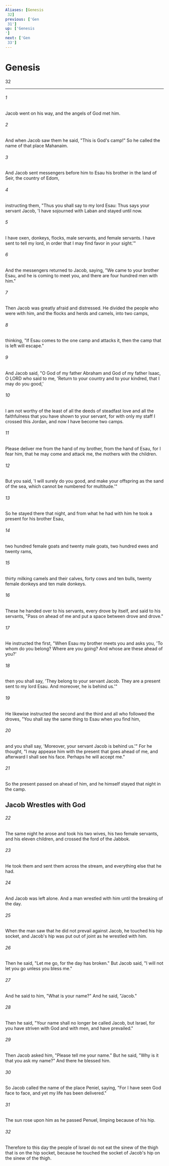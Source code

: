 ```yaml
---
Aliases: [Genesis 32]
previous: ['Gen 31']
up: ['Genesis']
next: ['Gen 33']
---
```

# Genesis 32

***
 

###### 1 
Jacob went on his way, and the angels of God met him.  

###### 2 
And when Jacob saw them he said, "This is God's camp!" So he called the name of that place Mahanaim.  

###### 3 
And Jacob sent messengers before him to Esau his brother in the land of Seir, the country of Edom,  

###### 4 
instructing them, "Thus you shall say to my lord Esau: Thus says your servant Jacob, 'I have sojourned with Laban and stayed until now.  

###### 5 
I have oxen, donkeys, flocks, male servants, and female servants. I have sent to tell my lord, in order that I may find favor in your sight.'"  

###### 6 
And the messengers returned to Jacob, saying, "We came to your brother Esau, and he is coming to meet you, and there are four hundred men with him."  

###### 7 
Then Jacob was greatly afraid and distressed. He divided the people who were with him, and the flocks and herds and camels, into two camps,  

###### 8 
thinking, "If Esau comes to the one camp and attacks it, then the camp that is left will escape."  

###### 9 
And Jacob said, "O God of my father Abraham and God of my father Isaac, O LORD who said to me, 'Return to your country and to your kindred, that I may do you good,'  

###### 10 
I am not worthy of the least of all the deeds of steadfast love and all the faithfulness that you have shown to your servant, for with only my staff I crossed this Jordan, and now I have become two camps.  

###### 11 
Please deliver me from the hand of my brother, from the hand of Esau, for I fear him, that he may come and attack me, the mothers with the children.  

###### 12 
But you said, 'I will surely do you good, and make your offspring as the sand of the sea, which cannot be numbered for multitude.'"  

###### 13 
So he stayed there that night, and from what he had with him he took a present for his brother Esau,  

###### 14 
two hundred female goats and twenty male goats, two hundred ewes and twenty rams,  

###### 15 
thirty milking camels and their calves, forty cows and ten bulls, twenty female donkeys and ten male donkeys.  

###### 16 
These he handed over to his servants, every drove by itself, and said to his servants, "Pass on ahead of me and put a space between drove and drove."  

###### 17 
He instructed the first, "When Esau my brother meets you and asks you, 'To whom do you belong? Where are you going? And whose are these ahead of you?'  

###### 18 
then you shall say, 'They belong to your servant Jacob. They are a present sent to my lord Esau. And moreover, he is behind us.'"  

###### 19 
He likewise instructed the second and the third and all who followed the droves, "You shall say the same thing to Esau when you find him,  

###### 20 
and you shall say, 'Moreover, your servant Jacob is behind us.'" For he thought, "I may appease him with the present that goes ahead of me, and afterward I shall see his face. Perhaps he will accept me."  

###### 21 
So the present passed on ahead of him, and he himself stayed that night in the camp.  ## Jacob Wrestles with God  

###### 22 
The same night he arose and took his two wives, his two female servants, and his eleven children, and crossed the ford of the Jabbok.  

###### 23 
He took them and sent them across the stream, and everything else that he had.  

###### 24 
And Jacob was left alone. And a man wrestled with him until the breaking of the day.  

###### 25 
When the man saw that he did not prevail against Jacob, he touched his hip socket, and Jacob's hip was put out of joint as he wrestled with him.  

###### 26 
Then he said, "Let me go, for the day has broken." But Jacob said, "I will not let you go unless you bless me."  

###### 27 
And he said to him, "What is your name?" And he said, "Jacob."  

###### 28 
Then he said, "Your name shall no longer be called Jacob, but Israel, for you have striven with God and with men, and have prevailed."  

###### 29 
Then Jacob asked him, "Please tell me your name." But he said, "Why is it that you ask my name?" And there he blessed him.  

###### 30 
So Jacob called the name of the place Peniel, saying, "For I have seen God face to face, and yet my life has been delivered."  

###### 31 
The sun rose upon him as he passed Penuel, limping because of his hip.  

###### 32 
Therefore to this day the people of Israel do not eat the sinew of the thigh that is on the hip socket, because he touched the socket of Jacob's hip on the sinew of the thigh.
